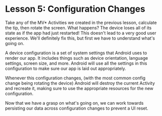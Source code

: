 # Lesson 5: Configuration Changes

Take any of the MV* Activities we created in the previous lesson, calculate the tip, then rotate
the screen. What happens? The device loses all of its state as if the app had just restarted! This
doesn't lead to a very good user experience. We'll definitely fix this, but first we have to
understand what's going on.

A device configuration is a set of system settings that Android uses to render our app. It includes
things such as device orientation, language settings, screen size, and more. Android will use all
the settings in this configuration to make sure our app is laid out appropriately. 

Whenever this configuration changes, (with the most common config change being rotating the device)
Android will destroy the current Activity and recreate it, making sure to use the appropriate
resources for the new configuration.

Now that we have a grasp on what's going on, we can work towards persisting our data across
configuration changes to prevent a UI reset.
